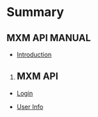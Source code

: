 # Summary

## MXM API MANUAL

* [Introduction](//README.md)

1. ## MXM API

* [Login](/mxm-api/login-api.md)

* [User Info](/mxm-api/user-info-api.md)



